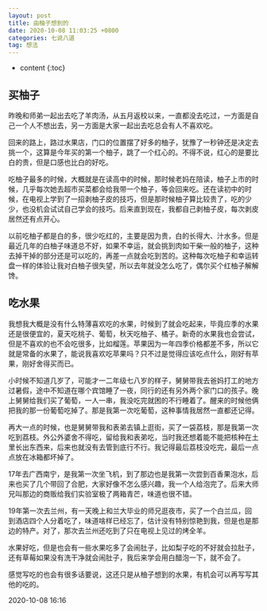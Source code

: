 ```yaml
---
layout: post
title: 由柚子想到的
date: 2020-10-08 11:03:25 +0800
categories: 七说八道
tag: 想法
---
```


* content
{:toc}


## 买柚子


昨晚和师弟一起出去吃了羊肉汤，从五月返校以来，一直都没去吃过，一方面是自己一个人不想出去，另一方面是大家一起出去吃总会有人不喜欢吃。

回来的路上，路过水果店，门口的位置摆了好多的柚子，犹豫了一秒钟还是决定去挑一个，这算是今年买的第一个柚子，跳了一个红心的。不得不说，红心的是要比白的贵，但是口感也比白的好吃。

吃柚子最多的时候，大概就是在读高中的时候，那时候老妈在陪读，柚子上市的时候，几乎每次她去超市买菜都会给我带一个柚子，等会回来吃。还在读初中的时候，在电视上学到了一招剥柚子皮的技巧，但是那时候柚子算比较贵了，吃的少少，也没机会试试自己学会的技巧。后来直到现在，我都自己剥柚子皮，每次剥皮居然还有点开心。

以前吃柚子都是白的多，很少吃红的，主要是因为贵，白的长得大、汁水多。但是最近几年的白柚子味道总不好，如果不幸运，就会挑到肉如干柴一般的柚子，这种去掉干掉的部分还是可以吃的，再差一点就会吃到苦的。这种每次吃柚子和幸运转盘一样的体验让我对白柚子很失望，所以去年就没怎么吃了，偶尔买个红柚子解解馋。

## 吃水果

我想我大概是没有什么特薄喜欢吃的水果，时候到了就会吃起来，毕竟应季的水果还是很便宜的，夏天吃桃子、葡萄，秋天吃柚子、橘子。新奇的水果我也会尝试，但是不喜欢的也不会吃很多，比如榴莲。苹果因为一年四季价格都差不多，所以它就是常备的水果了，能说我喜欢吃苹果吗？只不过是觉得应该吃点什么，刚好有苹果，刚好舍得买而已。

小时候不知道几岁了，可能才一二年级七八岁的样子，舅舅带我去爸妈打工的地方过暑假，途中不知道在哪个宾馆睡了一夜，同行的还有另外两个家门口的孩子。晚上舅舅给我们买了葡萄，一人一串，我没吃完就困的不行睡着了。醒来的时候他俩把我的那一份葡萄吃掉了。那是我第一次吃葡萄，这种事情我居然一直都还记得。

再大一点的时候，也是舅舅带我和表弟去镇上逛街，买了一袋荔枝，那是我第一次吃到荔枝。外公外婆舍不得吃，留给我和表弟吃，当时我还想着能不能把核种在土里长出东西来，后来也就没有去管到底行不行。我记得最后荔枝没吃完，最后一点点放在冰箱都坏掉了。

17年去广西南宁，是我第一次坐飞机，到了那边也是我第一次尝到百香果泡水，后来也买了几个带回了合肥，大家好像不怎么感兴趣，我一个人给泡完了。后来大师兄叫那边的商贩给我们实验室极了两箱青芒，味道也很不错。

19年第一次去兰州，有一天晚上和兰大毕业的师兄逛夜市，买了一个白兰瓜，回到酒店四个人分着吃了，味道啥样已经忘了，估计没有特别惊艳到我，但是也是那边的特产。对了，那次去兰州还吃到了只在电视上见过的烤全羊。

水果好吃，但是也会有一些水果吃多了会闹肚子，比如梨子吃的不好就会拉肚子，还有草莓如果没有洗干净就会闹肚子，我后来学会用白醋泡一下，就不会了。

感觉写吃的也会有很多话要说，这还只是从柚子想到的水果，有机会可以再写写其他的吃的。

2020-10-08 16:16